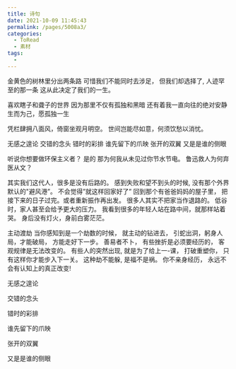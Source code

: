 ```yaml
---
title: 诗句
date: 2021-10-09 11:45:43
permalink: /pages/5008a3/
categories:
  - ToRead
  - 素材
tags:
  - 
---
```

金黄色的树林里分出两条路
可惜我们不能同时去涉足，
但我们却选择了,
人迹罕至的那一条
这从此决定了我们的一生。

喜欢瞎子和聋子的世界
因为那里不仅有孤独和黑暗
还有着我一直向往的绝对安静
生而为己，愿孤独一生

凭栏肆拥八面风，倚窗坐观月明空。
世间岂能尽如意，何须饮愁以消忧。

无感之遑论
交错的念头
错时的彩排
谁先留下的爪映
张开的双翼
又是是谁的侧眼

 

听说你想要做环保主义者？
是的
那为何我从未见过你节水节电。
鲁迅救人为何弃医从文？



其实我们这代人，很多是没有后路的。
感到失败和望不到头的时候,
没有那个外界默认的"避风港”。
不会觉得”就这样回家好了”
回到那个有爸爸妈妈的屋子里，
把接下来的日子过完。或者重新振作再出发。
很多人其实不把家当作退路的。
低谷时，家人甚至会给予更大的压力。
我看到很多的年轻人站在路中间，就那样站着哭。
身后没有灯火，身前白雾茫茫。



主动渡劫
当你感知到是一个劫数的时候，
就主动的钻进去，
引蛇出洞，躬身人局，才能破局，
方能走好下一步。
善易者不卜，
有些挫折是必须要经历的，
客观规律是无法改变的。
有些人的突然出现,
就是为了给上一-课，
打破重塑你，
只有这样你才能步入下一关。
这种劫不能躲,
是福不是祸。
你不亲身经历，
永远不会有认知上的真正改变!





无感之遑论

交错的念头

错时的彩排

谁先留下的爪映

张开的双翼

又是是谁的侧眼
